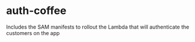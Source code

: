 # auth-coffee
Includes the SAM manifests to rollout the Lambda that will authenticate the customers on the app
